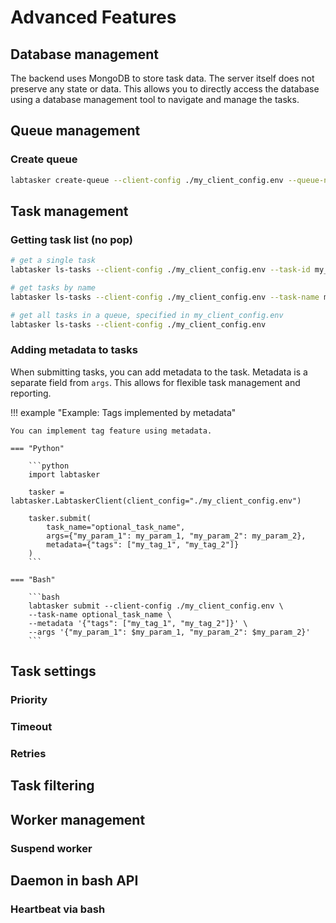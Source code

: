# Advanced Features

## Database management

The backend uses MongoDB to store task data. The server itself does not preserve any state or data. This allows you to directly access the database using a database management tool to navigate and manage the tasks.

## Queue management

### Create queue

```bash
labtasker create-queue --client-config ./my_client_config.env --queue-name my_queue_name
```

## Task management

### Getting task list (no pop)

```bash
# get a single task
labtasker ls-tasks --client-config ./my_client_config.env --task-id my_task_id

# get tasks by name
labtasker ls-tasks --client-config ./my_client_config.env --task-name my_task_name

# get all tasks in a queue, specified in my_client_config.env
labtasker ls-tasks --client-config ./my_client_config.env
```

### Adding metadata to tasks

When submitting tasks, you can add metadata to the task. Metadata is a separate field from `args`. This allows for flexible task management and reporting.

!!! example "Example: Tags implemented by metadata"

    You can implement tag feature using metadata.

    === "Python"

        ```python
        import labtasker

        tasker = labtasker.LabtaskerClient(client_config="./my_client_config.env")

        tasker.submit(
            task_name="optional_task_name",
            args={"my_param_1": my_param_1, "my_param_2": my_param_2},
            metadata={"tags": ["my_tag_1", "my_tag_2"]}
        )
        ```

    === "Bash"

        ```bash
        labtasker submit --client-config ./my_client_config.env \
        --task-name optional_task_name \
        --metadata '{"tags": ["my_tag_1", "my_tag_2"]}' \
        --args '{"my_param_1": $my_param_1, "my_param_2": $my_param_2}'
        ```

## Task settings

### Priority

### Timeout

### Retries

## Task filtering

## Worker management

### Suspend worker

## Daemon in bash API

### Heartbeat via bash
